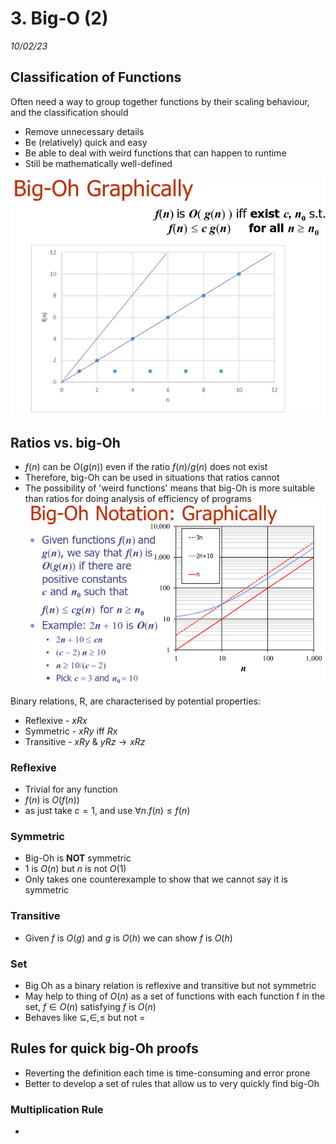 # 3. Big-O (2)
_10/02/23_

## Classification of Functions
Often need a way to group together functions by their scaling behaviour, and the classification should
- Remove unnecessary details
- Be (relatively) quick and easy
- Be able to deal with weird functions that can happen to runtime
- Still be mathematically well-defined

![](../../_resources/20230213113733.png)

## Ratios vs. big-Oh
- $f(n)$ can be $O(g(n))$ even if the ratio $f(n)/g(n)$ does not exist
- Therefore, big-Oh can be used in situations that ratios cannot
- The possibility of 'weird functions' means that big-Oh is more suitable than ratios for doing analysis of efficiency of programs
![](../../_resources/Pasted%20image%2020230215114133.png)

Binary relations, R, are characterised by potential properties:
- Reflexive - $xRx$
- Symmetric - $xRy$ iff $Rx$
- Transitive - $xRy$ & $yRz \to xRz$

### Reflexive
- Trivial for any function
-  $f(n)$ is $O(f(n))$
- as just take $c=1$, and use $\forall n.f(n)\le f(n)$

### Symmetric
- Big-Oh is **NOT** symmetric
- $1$ is $O(n)$ but $n$ is not $O(1)$
- Only takes one counterexample to show that we cannot say it is symmetric

### Transitive
- Given $f$ is $O(g)$ and $g$ is $O(h)$ we can show $f$ is $O(h)$

### Set
- Big Oh as a binary relation is reflexive and transitive but not symmetric
- May help to thing of $O(n)$ as a set of functions with each function f in the set, $f\in O(n)$ satisfying $f$ is $O(n)$
- Behaves like $\subseteq,\in,\le$ but not $=$         


## Rules for quick big-Oh proofs
- Reverting the definition each time is time-consuming and error prone
- Better to develop a set of rules that allow us to very quickly find big-Oh

### Multiplication Rule
- 